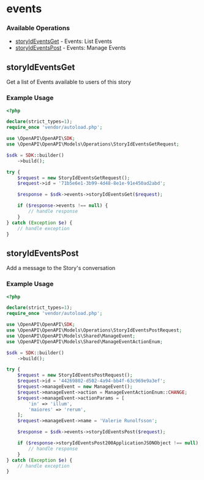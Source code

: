 # events

### Available Operations

* [storyIdEventsGet](#storyideventsget) - Events: List Events
* [storyIdEventsPost](#storyideventspost) - Events: Manage Events

## storyIdEventsGet

Get a list of Events available to users of this story

### Example Usage

```php
<?php

declare(strict_types=1);
require_once 'vendor/autoload.php';

use \OpenAPI\OpenAPI\SDK;
use \OpenAPI\OpenAPI\Models\Operations\StoryIdEventsGetRequest;

$sdk = SDK::builder()
    ->build();

try {
    $request = new StoryIdEventsGetRequest();
    $request->id = '71b5e6e1-3b99-4d48-8e1e-91e450ad2abd';

    $response = $sdk->events->storyIdEventsGet($request);

    if ($response->events !== null) {
        // handle response
    }
} catch (Exception $e) {
    // handle exception
}
```

## storyIdEventsPost

Add a message to the Story's conversation

### Example Usage

```php
<?php

declare(strict_types=1);
require_once 'vendor/autoload.php';

use \OpenAPI\OpenAPI\SDK;
use \OpenAPI\OpenAPI\Models\Operations\StoryIdEventsPostRequest;
use \OpenAPI\OpenAPI\Models\Shared\ManageEvent;
use \OpenAPI\OpenAPI\Models\Shared\ManageEventActionEnum;

$sdk = SDK::builder()
    ->build();

try {
    $request = new StoryIdEventsPostRequest();
    $request->id = '44269802-d502-4a94-bb4f-63c969e9a3ef';
    $request->manageEvent = new ManageEvent();
    $request->manageEvent->action = ManageEventActionEnum::CHANGE;
    $request->manageEvent->actionParams = [
        'in' => 'illum',
        'maiores' => 'rerum',
    ];
    $request->manageEvent->name = 'Valerie Runolfsson';

    $response = $sdk->events->storyIdEventsPost($request);

    if ($response->storyIdEventsPost200ApplicationJSONObject !== null) {
        // handle response
    }
} catch (Exception $e) {
    // handle exception
}
```
